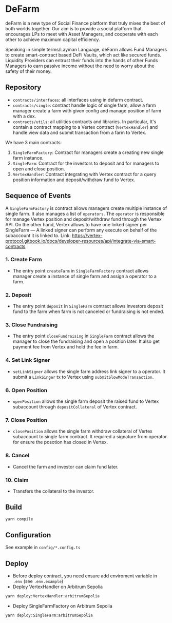 # DeFarm
deFarm is a new type of Social Finance platform that truly mixes the best of both worlds together. Our aim is to provide a social platform that encourages LPs to meet with Asset Managers, and cooperate with each other to achieve maximum capital efficiency.

Speaking in simple terms/Layman Language, deFarm allows Fund Managers to create smart-contract based DeFi Vaults, which act like secured funds. Liquidity Providers can entrust their funds into the hands of other Funds Managers to earn passive income without the need to worry about the safety of their money.

## Repository
* `contracts/interfaces`: all interfaces using in defarm contract.
* `contracts/single`: contract handle logic of single farm, allow a farm manager create a farm with given config and manage position of farm with a dex.
* `contracts/utils`: all utilities contracts and libraries. In particular, It's contain a contract mapping to a Vertex contract (`VertexHandler`) and handle view data and submit transaction from a farm to Vertex.

We have 3 main contracts:

1. `SingleFarmFactory`: Contract for managers create a creating new single farm instance.
2. `SingleFarm`: Contract for the investors to deposit and for managers to open and close position.
3. `VertexHandler`: Contract integrating with Vertex contract for a query position information and deposit/withdraw fund to Vertex.

## Sequence of Events
A `SingleFarmFactory` is contract allows managers create multiple instance of single farm. It also manages a list of `operators`. The `operator` is responsible for manage Vertex position and deposit/withdraw fund through the Vertex API. On the other hand, Vertex allows to have one linked signer per SingleFarm — A linked signer can perform any execute on behalf of the subaccount it is linked to. 
Link: https://vertex-protocol.gitbook.io/docs/developer-resources/api/integrate-via-smart-contracts
### 1. Create Farm
* The entry point `createFarm` in `SingleFarmFactory` contract allows manager create a instance of single farm and assign a operator to a farm.

### 2. Deposit
* The entry point `deposit` in `SingleFarm` contract allows investors deposit fund to the farm when farm is not canceled or fundraising is not ended.

### 3. Close Fundraising
* The entry point `closeFundraising` in `SingleFarm` contract allows the manager to close the fundraising and open a position later. It also get payment fee from Vertex and hold the fee in farm.
### 4. Set Link Signer
* `setLinkSigner` allows the single farm address link signer to a operator. It submit a `LinkSinger` tx to Vertex using `submitSlowModeTransaction`.
### 6. Open Position
* `openPosition` allows the single farm deposit the raised fund to Vertex subaccount through `depositCollateral` of Vertex contract.
### 7. Close Position
* `closePosition` allows the single farm withdraw collateral of Vertex subaccount to single farm contract. It required a signature from operator for ensure the posotion has closed in Vertex.
### 8. Cancel
* Cancel the farm and investor can claim fund later.
### 10. Claim
* Transfers the collateral to the investor.

## Build
```bash
yarn compile
```


## Configuration
See example in `config/*.config.ts`


## Deploy
* Before deploy contract, you need ensure add enviroment variable in `.env` (see `.env.example`)
* Deploy VertexHandler on Arbitrum Sepolia
```bash
yarn deploy:VertexHandler:arbitrumSepolia
```
* Deploy SingleFarmFactory on Arbitrum Sepolia
```bash
yarn deploy:SingleFarm:arbitrumSepolia
```

